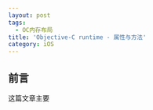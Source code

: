 ```yaml
---
layout: post
tags:
  - OC内存布局
title: 'Objective-C runtime - 属性与方法'
category: iOS
---
```

## 前言
这篇文章主要